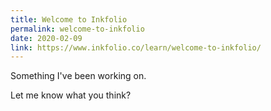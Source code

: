 ```yaml
---
title: Welcome to Inkfolio
permalink: welcome-to-inkfolio
date: 2020-02-09
link: https://www.inkfolio.co/learn/welcome-to-inkfolio/
---
```


Something I've been working on.

Let me know what you think?